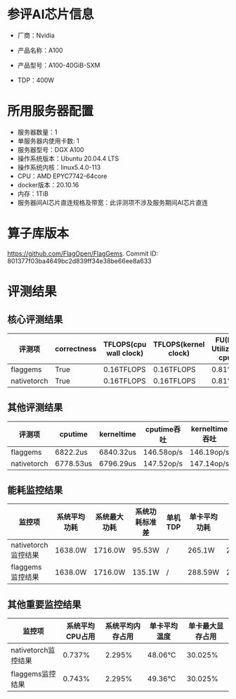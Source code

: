 # 参评AI芯片信息

* 厂商：Nvidia

* 产品名称：A100
* 产品型号：A100-40GiB-SXM
* TDP：400W

# 所用服务器配置

* 服务器数量：1
* 单服务器内使用卡数: 1
* 服务器型号：DGX A100
* 操作系统版本：Ubuntu 20.04.4 LTS
* 操作系统内核：linux5.4.0-113
* CPU：AMD EPYC7742-64core
* docker版本：20.10.16
* 内存：1TiB
* 服务器间AI芯片直连规格及带宽：此评测项不涉及服务期间AI芯片直连

# 算子库版本

https://github.com/FlagOpen/FlagGems. Commit ID: 801377f03ba4649bc2d839ff34e38be66ee8a633

# 评测结果

## 核心评测结果

| 评测项  | correctness | TFLOPS(cpu wall clock) | TFLOPS(kernel clock) | FU(FLOPS Utilization)-cputime | FU-kerneltime |
| ---- | -------------- | -------------- | ------------ | ------ | ----- |
| flaggems | True    | 0.16TFLOPS       | 0.16TFLOPS        | 0.81% | 0.8% |
| nativetorch | True    | 0.16TFLOPS      | 0.16TFLOPS      | 0.81%      | 0.81%    |

## 其他评测结果

| 评测项  | cputime | kerneltime | cputime吞吐 | kerneltime吞吐 | 无预热时延 | 预热后时延 |
| ---- | -------------- | -------------- | ------------ | ------------ | -------------- | -------------- | 
| flaggems | 6822.2us       | 6840.32us        | 146.58op/s | 146.19op/s | 2148358.73us | 6960.76us |
| nativetorch | 6778.53us       | 6796.29us        | 147.52op/s | 147.14op/s | 22914.94us | 6804.9us |

## 能耗监控结果

| 监控项  | 系统平均功耗  | 系统最大功耗  | 系统功耗标准差 | 单机TDP | 单卡平均功耗 | 单卡最大功耗 | 单卡功耗标准差 | 单卡TDP |
| ---- | ------- | ------- | ------- | ----- | ------------ | ------------ | ------------- | ----- |
| nativetorch监控结果 | 1638.0W | 1716.0W | 95.53W   | /     | 265.1W       | 269.0W      | 2.47W        | 400W  |
| flaggems监控结果 | 1638.0W | 1716.0W | 135.1W   | /     | 288.59W       | 292.0W      | 3.28W        | 400W  |

## 其他重要监控结果

| 监控项  | 系统平均CPU占用 | 系统平均内存占用 | 单卡平均温度 | 单卡最大显存占用 |
| ---- | --------- | -------- | ------------ | -------------- |
| nativetorch监控结果 | 0.737%    | 2.295%   | 48.06°C       | 30.025%        |
| flaggems监控结果 | 0.743%    | 2.295%   | 49.36°C       | 30.025%        |

